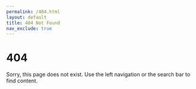 ```yaml
---
permalink: /404.html
layout: default
title: 404 Not Found
nav_exclude: true
---
```


# 404
Sorry, this page does not exist. Use the left navigation or the search bar to find content.
